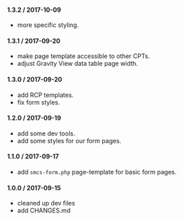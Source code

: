 #### 1.3.2 / 2017-10-09
* more specific styling.

#### 1.3.1 / 2017-09-20
* make page template accessible to other CPTs.
* adjust Gravity View data table page width.

#### 1.3.0 / 2017-09-20
* add RCP templates.
* fix form styles.

#### 1.2.0 / 2017-09-19
* add some dev tools.
* add some styles for our form pages.

#### 1.1.0 / 2017-09-17
* add `smcs-form.php` page-template for basic form pages.

#### 1.0.0 / 2017-09-15
* cleaned up dev files
* add CHANGES.md
